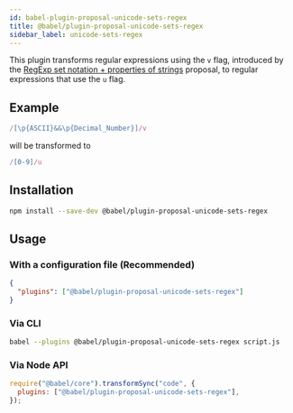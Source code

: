 ```yaml
---
id: babel-plugin-proposal-unicode-sets-regex
title: @babel/plugin-proposal-unicode-sets-regex
sidebar_label: unicode-sets-regex
---
```


This plugin transforms regular expressions using the `v` flag, introduced by the [RegExp set notation + properties of strings](https://github.com/tc39/proposal-regexp-set-notation) proposal, to regular expressions that use the `u` flag.

## Example

```js
/[\p{ASCII}&&\p{Decimal_Number}]/v
```

will be transformed to

```js
/[0-9]/u
```

## Installation

```sh
npm install --save-dev @babel/plugin-proposal-unicode-sets-regex
```

## Usage

### With a configuration file (Recommended)

```json
{
  "plugins": ["@babel/plugin-proposal-unicode-sets-regex"]
}
```

### Via CLI

```sh
babel --plugins @babel/plugin-proposal-unicode-sets-regex script.js
```

### Via Node API

```javascript
require("@babel/core").transformSync("code", {
  plugins: ["@babel/plugin-proposal-unicode-sets-regex"],
});
```
